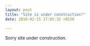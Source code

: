 ```yaml
---
layout: post
title: "Site is under construction!"
date: 2018-02-15 17:05:32 +0530
 
---
```


Sorry site under construction.

